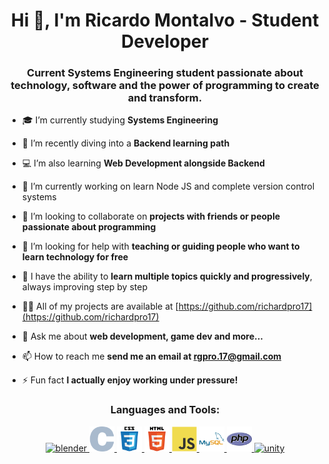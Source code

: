 <h1 align="center">Hi 👋, I'm Ricardo Montalvo - Student Developer</h1>
<h3 align="center">Current Systems Engineering student passionate about technology, software and the power of programming to create and transform.</h3>

- 🎓 I’m currently studying **Systems Engineering**

- 🌱 I’m recently diving into a **Backend learning path**  
 
- 💻 I’m also learning **Web Development alongside Backend**

- 🔭 I’m currently working on learn Node JS and complete version control systems

- 👯 I’m looking to collaborate on **projects with friends or people passionate about programming**

- 🤝 I’m looking for help with **teaching or guiding people who want to learn technology for free**

- 🚀 I have the ability to **learn multiple topics quickly and progressively**, always improving step by step

- 👨‍💻 All of my projects are available at [https://github.com/richardpro17](https://github.com/richardpro17)

- 💬 Ask me about **web development, game dev and more...**

- 📫 How to reach me **send me an email at rgpro.17@gmail.com**

- ⚡ Fun fact **I actually enjoy working under pressure!**


<h3 align="center">Languages and Tools:</h3>
<p align="center">
  <a href="https://www.blender.org/" target="_blank" rel="noreferrer">
    <img src="https://download.blender.org/branding/community/blender_community_badge_white.svg" alt="blender" width="40" height="40"/>
  </a>
  <a href="https://www.cprogramming.com/" target="_blank" rel="noreferrer">
    <img src="https://raw.githubusercontent.com/devicons/devicon/master/icons/c/c-original.svg" alt="c" width="40" height="40"/>
  </a>
  <a href="https://www.w3schools.com/css/" target="_blank" rel="noreferrer">
    <img src="https://raw.githubusercontent.com/devicons/devicon/master/icons/css3/css3-original-wordmark.svg" alt="css3" width="40" height="40"/>
  </a>
  <a href="https://www.w3.org/html/" target="_blank" rel="noreferrer">
    <img src="https://raw.githubusercontent.com/devicons/devicon/master/icons/html5/html5-original-wordmark.svg" alt="html5" width="40" height="40"/>
  </a>
  <a href="https://developer.mozilla.org/en-US/docs/Web/JavaScript" target="_blank" rel="noreferrer">
    <img src="https://raw.githubusercontent.com/devicons/devicon/master/icons/javascript/javascript-original.svg" alt="javascript" width="40" height="40"/>
  </a>
  <a href="https://www.mysql.com/" target="_blank" rel="noreferrer">
    <img src="https://raw.githubusercontent.com/devicons/devicon/master/icons/mysql/mysql-original-wordmark.svg" alt="mysql" width="40" height="40"/>
  </a>
  <a href="https://www.php.net" target="_blank" rel="noreferrer">
    <img src="https://raw.githubusercontent.com/devicons/devicon/master/icons/php/php-original.svg" alt="php" width="40" height="40"/>
  </a>
  <a href="https://unity.com/" target="_blank" rel="noreferrer">
    <img src="https://www.vectorlogo.zone/logos/unity3d/unity3d-icon.svg" alt="unity" width="40" height="40"/>
  </a>
</p>
